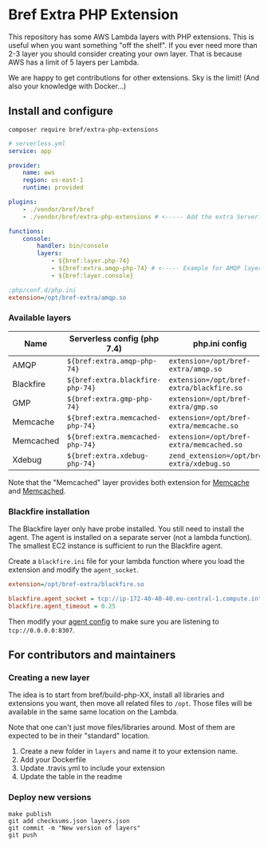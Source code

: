# Bref Extra PHP Extension

This repository has some AWS Lambda layers with PHP extensions. This is useful when you want something "off the shelf". 
If you ever need more than 2-3 layer you should consider creating your own layer. That is because AWS has
a limit of 5 layers per Lambda.

We are happy to get contributions for other extensions. Sky is the limit! (And also your knowledge with Docker...)

## Install and configure

```cli
composer require bref/extra-php-extensions
```

```yaml
# serverless.yml
service: app

provider:
    name: aws
    region: us-east-1
    runtime: provided

plugins:
    - ./vendor/bref/bref
    - ./vendor/bref/extra-php-extensions # <----- Add the extra Serverless plugin

functions:
    console:
        handler: bin/console
        layers:
            - ${bref:layer.php-74} 
            - ${bref:extra.amqp-php-74} # <----- Example for AMQP layer
            - ${bref:layer.console}
```

```ini
;php/conf.d/php.ini
extension=/opt/bref-extra/amqp.so
```

### Available layers

| Name | Serverless config (php 7.4) | php.ini config |
| ---- | ----------------------------| -------------- |
| AMQP | `${bref:extra.amqp-php-74}` | `extension=/opt/bref-extra/amqp.so` |
| Blackfire | `${bref:extra.blackfire-php-74}` | `extension=/opt/bref-extra/blackfire.so` |
| GMP | `${bref:extra.gmp-php-74}` | `extension=/opt/bref-extra/gmp.so` |
| Memcache | `${bref:extra.memcached-php-74}` | `extension=/opt/bref-extra/memcache.so` |
| Memcached | `${bref:extra.memcached-php-74}` | `extension=/opt/bref-extra/memcached.so` |
| Xdebug | `${bref:extra.xdebug-php-74}` | `zend_extension=/opt/bref-extra/xdebug.so` |

Note that the "Memcached" layer provides both extension for [Memcache](https://pecl.php.net/package/memcache) and [Memcached](https://pecl.php.net/package/memcached). 

### Blackfire installation

The Blackfire layer only have probe installed. You still need to install the agent. 
The agent is installed on a separate server (not a lambda function). The smallest 
EC2 instance is sufficient to run the Blackfire agent.

Create a `blackfire.ini` file for your lambda function where you load the extension 
and modify the `agent_socket`.

```ini
extension=/opt/bref-extra/blackfire.so

blackfire.agent_socket = tcp://ip-172-40-40-40.eu-central-1.compute.internal:8307
blackfire.agent_timeout = 0.25
```

Then modify your [agent config](https://blackfire.io/docs/reference-guide/configuration#agent-configuration) 
to make sure you are listening to `tcp://0.0.0.0:8307`.  

## For contributors and maintainers

### Creating a new layer

The idea is to start from bref/build-php-XX, install all libraries and extensions
you want, then move all related files to `/opt`. Those files will be available in
the same same location on the Lambda.

Note that one can't just move files/libraries around. Most of them are expected to
be in their "standard" location.  

1. Create a new folder in `layers` and name it to your extension name.
2. Add your Dockerfile
3. Update .travis.yml to include your extension
4. Update the table in the readme

### Deploy new versions

```
make publish
git add checksums.json layers.json
git commit -m "New version of layers"
git push
```
